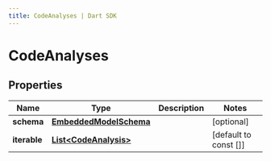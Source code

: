 ```yaml
---
title: CodeAnalyses | Dart SDK
---
```


# CodeAnalyses

## Properties
Name | Type | Description | Notes
------------ | ------------- | ------------- | -------------
**schema** | [**EmbeddedModelSchema**](EmbeddedModelSchema) |  | [optional] 
**iterable** | [**List\<CodeAnalysis\>**](CodeAnalysis) |  | [default to const []]


